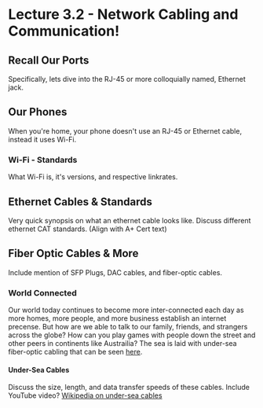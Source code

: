 # Lecture 3.2 - Network Cabling and Communication!

## Recall Our Ports
Specifically, lets dive into the RJ-45 or more colloquially named, Ethernet jack.

## Our Phones
When you're home, your phone doesn't use an RJ-45 or Ethernet cable, instead it uses Wi-Fi.

### Wi-Fi - Standards
What Wi-Fi is, it's versions, and respective linkrates.

## Ethernet Cables & Standards
Very quick synopsis on what an ethernet cable looks like.
Discuss different ethernet CAT standards. (Align with A+ Cert text)

## Fiber Optic Cables & More
Include mention of SFP Plugs, DAC cables, and fiber-optic cables.

### World Connected
Our world today continues to become more inter-connected each day as more homes, more people, and more business establish an internet precense. But how are we able to talk to our family, friends, and strangers across the globe? How can you play games with people down the street and other peers in continents like Austrailia? The sea is laid with under-sea fiber-optic cabling that can be seen [here](https://www.submarinecablemap.com/).

#### Under-Sea Cables
Discuss the size, length, and data transfer speeds of these cables. Include YouTube video? [Wikipedia on under-sea cables](https://en.wikipedia.org/wiki/Submarine_communications_cable)

